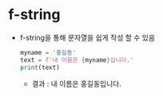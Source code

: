 # f-string
- f-string을 통해 문자열을 쉽게 작성 할 수 있음
  ```python
  myname = '홍길동'
  text = f'내 이름은 {myname}입니다.'
  print(text)
  ```
  - 결과 : 내 이름은 홍길동입니다.